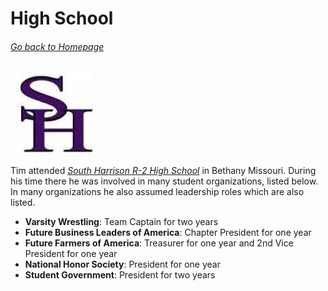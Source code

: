 # High School
###### [Go back to Homepage](README.md)

![logo](20476323_342133512908934_7643020417617534033_n.jpg)

Tim attended [*South Harrison R-2 High School*](http://shr2.k12.mo.us) in Bethany Missouri. During his time there he was involved in many student organizations, listed below. In many organizations he also assumed leadership roles which are also listed.
* __Varsity Wrestling__: Team Captain for two years
* __Future Business Leaders of America__: Chapter President for one year
* __Future Farmers of America__: Treasurer for one year and 2nd Vice President for one year
* __National Honor Society__: President for one year
* __Student Government__: President for two years


